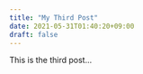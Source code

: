 ```yaml
---
title: "My Third Post"
date: 2021-05-31T01:40:20+09:00
draft: false
---
```


This is the third post...
